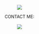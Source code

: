 <p align="center">
<img src="https://readme-typing-svg.herokuapp.com?color=2E29F7FF&center=true&vCenter=true&lines=Welcome+to+github+JinGGo007" />
</p>

<p align="center">
  CONTACT ME:<br><br>
  <a href="https://t.me/jinggo007" style="text-decoration: none;">
    <img src="https://img.shields.io/badge/telegram-%2326A5E4?&style=for-the-badge&logo=telegram&logoColor=white"/>
  </a>
</p>
 
